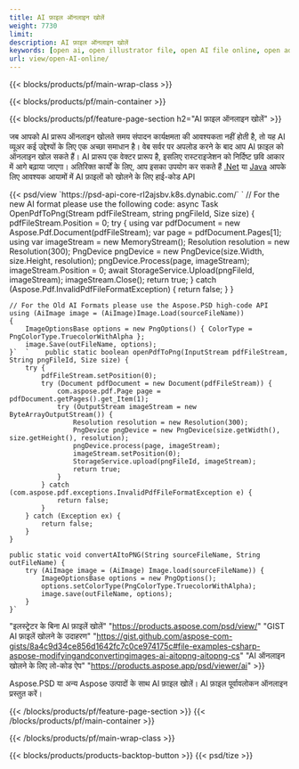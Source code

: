 ```yaml
---
title: AI फ़ाइल ऑनलाइन खोलें
weight: 7730
limit: 
description: AI फ़ाइल ऑनलाइन खोलें
keywords: [open ai, open illustrator file, open AI file online, open adobe illustrator, preview of ai file, ai format open]
url: view/open-AI-online/
---
```


{{< blocks/products/pf/main-wrap-class >}}


{{< blocks/products/pf/main-container >}}

{{< blocks/products/pf/feature-page-section h2="AI फ़ाइल ऑनलाइन खोलें" >}}
<p>जब आपको AI प्रारूप ऑनलाइन खोलते समय संपादन कार्यक्षमता की आवश्यकता नहीं होती है, तो यह AI व्यूअर कई उद्देश्यों के लिए एक अच्छा समाधान है। वेब सर्वर पर अपलोड करने के बाद आप AI फ़ाइल को ऑनलाइन खोल सकते हैं। AI प्रारूप एक वेक्टर प्रारूप है, इसलिए रास्टराइजेशन को निर्दिष्ट छवि आकार में आगे बढ़ाया जाएगा। अतिरिक्त कार्यों के लिए, आप इसका उपयोग कर सकते हैं <a href="/psd/net">.Net</a> या <a href="/psd/java">Java</a> आपके लिए आवश्यक आयामों में AI फ़ाइलों को खोलने के लिए हाई-कोड API</p>
{{< psd/view `https://psd-api-core-rl2ajsbv.k8s.dynabic.com/` 
`	// For the new AI format please use the following code:
	async Task<bool> OpenPdfToPng(Stream pdfFileStream, string pngFileId, Size size)
	{
		pdfFileStream.Position = 0;
		try
		{
			using var pdfDocument = new Aspose.Pdf.Document(pdfFileStream);
			var page = pdfDocument.Pages[1];
			using var imageStream = new MemoryStream();
			Resolution resolution = new Resolution(300);
			PngDevice pngDevice = new PngDevice(size.Width, size.Height, resolution);
			pngDevice.Process(page, imageStream);
			imageStream.Position = 0;
			await StorageService.Upload(pngFileId, imageStream);
			imageStream.Close();
			return true;
		}
		catch (Aspose.Pdf.InvalidPdfFileFormatException)
		{
			return false;
		}
	}
	
	// For the Old AI Formats please use the Aspose.PSD high-code API
	using (AiImage image = (AiImage)Image.Load(sourceFileName))
	{
		ImageOptionsBase options = new PngOptions() { ColorType = PngColorType.TruecolorWithAlpha };
		image.Save(outFileName, options);
	}`  `    public static boolean openPdfToPng(InputStream pdfFileStream, String pngFileId, Size size) {
        try {
            pdfFileStream.setPosition(0);
            try (Document pdfDocument = new Document(pdfFileStream)) {
                com.aspose.pdf.Page page = pdfDocument.getPages().get_Item(1);
                try (OutputStream imageStream = new ByteArrayOutputStream()) {
                    Resolution resolution = new Resolution(300);
                    PngDevice pngDevice = new PngDevice(size.getWidth(), size.getHeight(), resolution);
                    pngDevice.process(page, imageStream);
                    imageStream.setPosition(0);
                    StorageService.upload(pngFileId, imageStream);
                    return true;
                }
            } catch (com.aspose.pdf.exceptions.InvalidPdfFileFormatException e) {
                return false;
            }
        } catch (Exception ex) {
            return false;
        }
    }

    public static void convertAItoPNG(String sourceFileName, String outFileName) {
        try (AiImage image = (AiImage) Image.load(sourceFileName)) {
            ImageOptionsBase options = new PngOptions();
            options.setColorType(PngColorType.TruecolorWithAlpha);
            image.save(outFileName, options);
        }
    }` 
"इलस्ट्रेटर के बिना AI फ़ाइलें खोलें" "https://products.aspose.com/psd/view/" 
"GIST AI फ़ाइलें खोलने के उदाहरण" "https://gist.github.com/aspose-com-gists/8a4c9d34ce856d1642fc7c0ce974175c#file-examples-csharp-aspose-modifyingandconvertingimages-ai-aitopng-aitopng-cs" 
"AI ऑनलाइन खोलने के लिए लो-कोड ऐप" "https://products.aspose.app/psd/viewer/ai" >}}
<p>Aspose.PSD या अन्य Aspose उत्पादों के साथ AI फ़ाइल खोलें। AI फ़ाइल पूर्वावलोकन ऑनलाइन प्रस्तुत करें।</p>
{{< /blocks/products/pf/feature-page-section >}}
{{< /blocks/products/pf/main-container >}}


{{< /blocks/products/pf/main-wrap-class >}}

{{< blocks/products/products-backtop-button >}}
{{< psd/tize >}}
